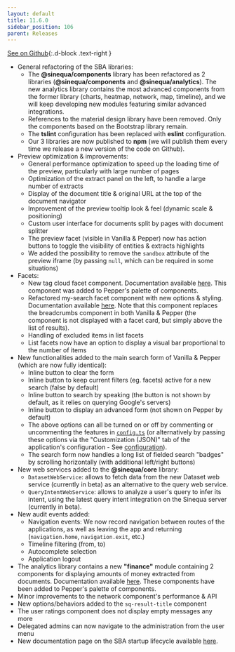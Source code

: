 ```yaml
---
layout: default
title: 11.6.0
sidebar_position: 106
parent: Releases
---
```


[See on Github](https://github.com/sinequa/sba-angular/releases/tag/11.6.0){:.d-block .text-right }

- General refactoring of the SBA libraries:
  - The **@sinequa/components** library has been refactored as 2 libraries (**@sinequa/components** and **@sinequa/analytics**). The new analytics library contains the most advanced components from the former library (charts, heatmap, network, map, timeline), and we will keep developing new modules featuring similar advanced integrations.
  - References to the material design library have been removed. Only the components based on the Bootstrap library remain.
  - The **tslint** configuration has been replaced with **eslint** configuration.
  - Our 3 libraries are now published to **npm** (we will publish them every time we release a new version of the code on Github).
- Preview optimization & improvements:
  - General performance optimization to speed up the loading time of the preview, particularly with large number of pages
  - Optimization of the extract panel on the left, to handle a large number of extracts
  - Display of the document title & original URL at the top of the document navigator
  - Improvement of the preview tooltip look & feel (dynamic scale & positioning)
  - Custom user interface for documents split by pages with document splitter
  - The preview facet (visible in Vanilla & Pepper) now has action buttons to toggle the visibility of entities & extracts highlights
  - We added the possibility to remove the `sandbox` attribute of the preview iframe (by passing `null`, which can be required in some situations)
- Facets:
  - New tag cloud facet component. Documentation available [here](https://sinequa.github.io/sba-angular/modules/components/facet.html#tag-cloud-facet). This component was added to Pepper's palette of components.
  - Refactored my-search facet component with new options & styling. Documentation available [here](https://sinequa.github.io/sba-angular/modules/components/facet.html#my-search-facet). Note that this component replaces the breadcrumbs component in both Vanilla & Pepper (the component is not displayed with a facet card, but simply above the list of results).
  - Handling of excluded items in list facets
  - List facets now have an option to display a visual bar proportional to the number of items
- New functionalities added to the main search form of Vanilla & Pepper (which are now fully identical):
  - Inline button to clear the form
  - Inline button to keep current filters (eg. facets) active for a new search (false by default)
  - Inline button to search by speaking (the button is not shown by default, as it relies on querying Google's servers)
  - Inline button to display an advanced form (not shown on Pepper by default)
  - The above options can all be turned on or off by commenting or uncommenting the features in [`config.ts`](https://github.com/sinequa/sba-angular/blob/master/projects/vanilla-search/src/config.ts) (or alternatively by passing these options via the "Customization (JSON)" tab of the application's configuration - See [configuration](https://sinequa.github.io/sba-angular/tipstricks/configuration.html)).
  - The search form now handles a long list of fielded search "badges" by scrolling horizontally (with additional left/right buttons)
- New web services added to the **@sinequa/core** library:
  - `DatasetWebService`: allows to fetch data from the new Dataset web service (currently in beta) as an alternative to the query web service.
  - `QueryIntentWebService`: allows to analyze a user's query to infer its intent, using the latest query intent integration on the Sinequa server (currently in beta).
- New audit events added:
  - Navigation events: We now record navigation between routes of the applications, as well as leaving the app and returning (`navigation.home`, `navigation.exit`, etc.)
  - Timeline filtering (from, to)
  - Autocomplete selection
  - Application logout
- The analytics library contains a new **"finance"** module containing 2 components for displaying amounts of money extracted from documents. Documentation available [here](https://sinequa.github.io/sba-angular/modules/analytics/finance.html). These components have been added to Pepper's palette of components.
- Minor improvements to the network component's performance & API
- New options/behaviors added to the `sq-result-title` component
- The user ratings component does not display empty messages any more
- Delegated admins can now navigate to the administration from the user menu
- New documentation page on the SBA startup lifecycle available [here](https://sinequa.github.io/sba-angular/tipstricks/startup.html).
